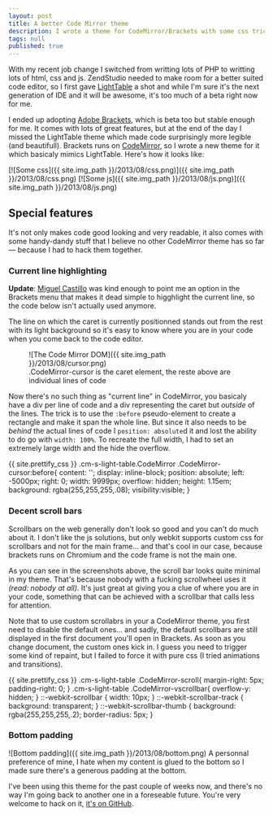 ```yaml
---
layout: post
title: A better Code Mirror theme
description: I wrote a theme for CodeMirror/Brackets with some css trickery in it.
tags: null
published: true
---
```


With my recent job change I switched from writting lots of PHP to writting lots of html, css and js. ZendStudio needed to make room for a better suited code editor, so I first gave [LightTable](http://www.lighttable.com/) a shot and while I'm sure it's the next generation of IDE and it will be awesome, it's too much of a beta right now for me.

I ended up adopting [Adobe Brackets](http://brackets.io/), which is beta too but stable enough for me. It comes with lots of great features, but at the end of the day I missed the LightTable theme which made code surprisingly more legible (and beautifull). Brackets runs on [CodeMirror](http://codemirror.net/), so I wrote a new theme for it which basicaly mimics LightTable. Here's how it looks like:

[![Some css]({{ site.img_path }}/2013/08/css.png)]({{ site.img_path }}/2013/08/css.png)
[![Some js]({{ site.img_path }}/2013/08/js.png)]({{ site.img_path }}/2013/08/js.png)

## Special features

It's not only makes code good looking and very readable, it also comes with some handy-dandy stuff that I believe no other CodeMirror theme has so far — because I had to hack them together.

### Current line highlighting

**Update**: [Miguel Castillo](https://github.com/MiguelCastillo) was kind enough to point me an option in the Brackets menu that makes it dead simple to higghlight the current line, so the code below isn't actually used anymore.

The line on which the caret is currently positionned stands out from the rest with its light background so it's easy to know where you are in your code when you come back to the code editor.

<figure>
![The Code Mirror DOM]({{ site.img_path }}/2013/08/cursor.png)
<figcaption>
.CodeMirror-cursor is the caret element, the reste above are individual lines of code
</figcaption>
</figure>

Now there's no such thing as "current line" in CodeMirror, you basicaly have a div per line of code and a div representing the caret but *outside* of the lines. The trick is to use the `:before` pseudo-element to create a rectangle and make it span the whole line. But since it also needs to be *behind* the actual lines of code I `position: absolute`d it and lost the ability to do go with `width: 100%`. To recreate the full width, I had to set an extremely large width and the hide the overflow.

{{ site.prettify_css }}
    .cm-s-light-table.CodeMirror .CodeMirror-cursor:before{
		content: '';
		display: inline-block;
		position: absolute;
		left: -5000px;
		right: 0;
		width: 9999px;
		overflow: hidden;
		height: 1.15em;
		background: rgba(255,255,255,.08);
		visibility:visible;
    }

### Decent scroll bars

Scrollbars on the web generally don't look so good and you can't do much about it. I don't like the js solutions, but only webkit supports custom css for scrollbars and not for the main frame... and that's cool in our case, because brackets runs on Chromium and the code frame is not the main one.

As you can see in the screenshots above, the scroll bar looks quite minimal in my theme. That's because nobody with a fucking scrollwheel uses it *(read: nobody at all)*. It's just great at giving you a clue of where you are in your code, something that can be achieved with a scrollbar that calls less for attention.

Note that to use custom scrollabrs in your a CodeMirror theme, you first need to disable the default ones... and sadly, the defautl scrollbars are still displayed in the first document you'll open in Brackets. As soon as you change document, the custom ones kick in. I guess you need to trigger some kind of repaint, but I failed to force it with pure css (I tried animations and transitions).

{{ site.prettify_css }}
	.cm-s-light-table .CodeMirror-scroll{
		margin-right: 5px;
		padding-right: 0;
	}
	.cm-s-light-table .CodeMirror-vscrollbar{
		overflow-y: hidden;
	}
	::-webkit-scrollbar {
		width: 10px;
	}
	::-webkit-scrollbar-track {
		background: transparent;
	}
	::-webkit-scrollbar-thumb {
		background: rgba(255,255,255,.2);
		border-radius: 5px;
	}

### Bottom padding

![Bottom padding]({{ site.img_path }}/2013/08/bottom.png)
A personnal preference of mine, I hate when my content is glued to the bottom so I made sure there's a generous padding at the bottom.

I've been using this theme for the past couple of weeks now, and there's no way I'm going back to another one in a foreseable future. You're very welcome to hack on it, [it's on GitHub](https://github.com/y-lohse/LightTableTheme).